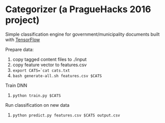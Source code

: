 # Categorizer (a PragueHacks 2016 project)

Simple classification engine for government/municipality documents built with [TensorFlow](https://github.com/tensorflow/tensorflow)

Prepare data:

1. copy tagged content files to ./input
1. copy feature vector to features.csv
1. ```export CATS=`cat cats.txt```
1. `bash generate-all.sh features.csv $CATS`

Train DNN

1. `python train.py $CATS`

Run classification on new data

1. `python predict.py features.csv $CATS output.csv`
